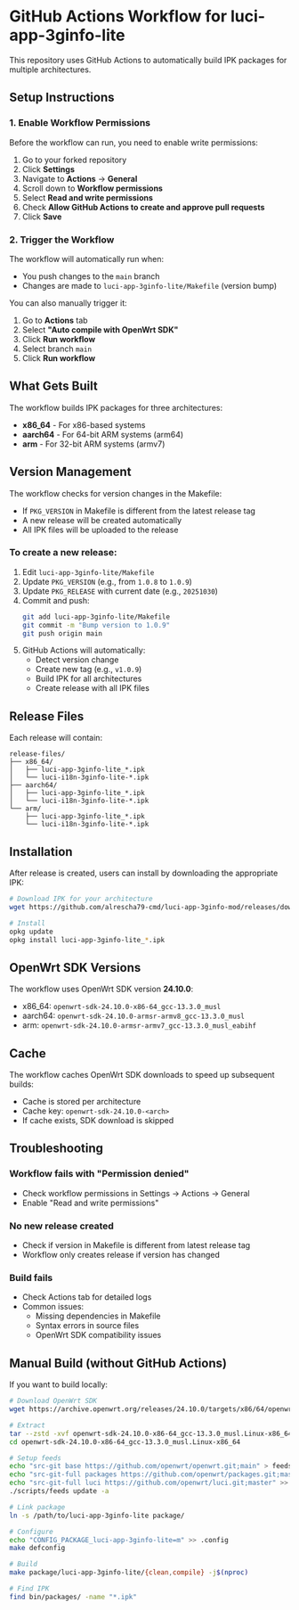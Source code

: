 # GitHub Actions Workflow for luci-app-3ginfo-lite

This repository uses GitHub Actions to automatically build IPK packages for multiple architectures.

## Setup Instructions

### 1. Enable Workflow Permissions

Before the workflow can run, you need to enable write permissions:

1. Go to your forked repository
2. Click **Settings**
3. Navigate to **Actions** → **General**
4. Scroll down to **Workflow permissions**
5. Select **Read and write permissions**
6. Check **Allow GitHub Actions to create and approve pull requests**
7. Click **Save**

### 2. Trigger the Workflow

The workflow will automatically run when:
- You push changes to the `main` branch
- Changes are made to `luci-app-3ginfo-lite/Makefile` (version bump)

You can also manually trigger it:
1. Go to **Actions** tab
2. Select **"Auto compile with OpenWrt SDK"**
3. Click **Run workflow**
4. Select branch `main`
5. Click **Run workflow**

## What Gets Built

The workflow builds IPK packages for three architectures:
- **x86_64** - For x86-based systems
- **aarch64** - For 64-bit ARM systems (arm64)
- **arm** - For 32-bit ARM systems (armv7)

## Version Management

The workflow checks for version changes in the Makefile:
- If `PKG_VERSION` in Makefile is different from the latest release tag
- A new release will be created automatically
- All IPK files will be uploaded to the release

### To create a new release:

1. Edit `luci-app-3ginfo-lite/Makefile`
2. Update `PKG_VERSION` (e.g., from `1.0.8` to `1.0.9`)
3. Update `PKG_RELEASE` with current date (e.g., `20251030`)
4. Commit and push:
   ```bash
   git add luci-app-3ginfo-lite/Makefile
   git commit -m "Bump version to 1.0.9"
   git push origin main
   ```
5. GitHub Actions will automatically:
   - Detect version change
   - Create new tag (e.g., `v1.0.9`)
   - Build IPK for all architectures
   - Create release with all IPK files

## Release Files

Each release will contain:
```
release-files/
├── x86_64/
│   ├── luci-app-3ginfo-lite_*.ipk
│   └── luci-i18n-3ginfo-lite-*.ipk
├── aarch64/
│   ├── luci-app-3ginfo-lite_*.ipk
│   └── luci-i18n-3ginfo-lite-*.ipk
└── arm/
    ├── luci-app-3ginfo-lite_*.ipk
    └── luci-i18n-3ginfo-lite-*.ipk
```

## Installation

After release is created, users can install by downloading the appropriate IPK:

```bash
# Download IPK for your architecture
wget https://github.com/alrescha79-cmd/luci-app-3ginfo-mod/releases/download/v1.0.8/luci-app-3ginfo-lite_*.ipk

# Install
opkg update
opkg install luci-app-3ginfo-lite_*.ipk
```

## OpenWrt SDK Versions

The workflow uses OpenWrt SDK version **24.10.0**:
- x86_64: `openwrt-sdk-24.10.0-x86-64_gcc-13.3.0_musl`
- aarch64: `openwrt-sdk-24.10.0-armsr-armv8_gcc-13.3.0_musl`
- arm: `openwrt-sdk-24.10.0-armsr-armv7_gcc-13.3.0_musl_eabihf`

## Cache

The workflow caches OpenWrt SDK downloads to speed up subsequent builds:
- Cache is stored per architecture
- Cache key: `openwrt-sdk-24.10.0-<arch>`
- If cache exists, SDK download is skipped

## Troubleshooting

### Workflow fails with "Permission denied"
- Check workflow permissions in Settings → Actions → General
- Enable "Read and write permissions"

### No new release created
- Check if version in Makefile is different from latest release tag
- Workflow only creates release if version has changed

### Build fails
- Check Actions tab for detailed logs
- Common issues:
  - Missing dependencies in Makefile
  - Syntax errors in source files
  - OpenWrt SDK compatibility issues

## Manual Build (without GitHub Actions)

If you want to build locally:

```bash
# Download OpenWrt SDK
wget https://archive.openwrt.org/releases/24.10.0/targets/x86/64/openwrt-sdk-24.10.0-x86-64_gcc-13.3.0_musl.Linux-x86_64.tar.zst

# Extract
tar --zstd -xvf openwrt-sdk-24.10.0-x86-64_gcc-13.3.0_musl.Linux-x86_64.tar.zst
cd openwrt-sdk-24.10.0-x86-64_gcc-13.3.0_musl.Linux-x86_64

# Setup feeds
echo "src-git base https://github.com/openwrt/openwrt.git;main" > feeds.conf
echo "src-git-full packages https://github.com/openwrt/packages.git;master" >> feeds.conf
echo "src-git-full luci https://github.com/openwrt/luci.git;master" >> feeds.conf
./scripts/feeds update -a

# Link package
ln -s /path/to/luci-app-3ginfo-lite package/

# Configure
echo "CONFIG_PACKAGE_luci-app-3ginfo-lite=m" >> .config
make defconfig

# Build
make package/luci-app-3ginfo-lite/{clean,compile} -j$(nproc)

# Find IPK
find bin/packages/ -name "*.ipk"
```
